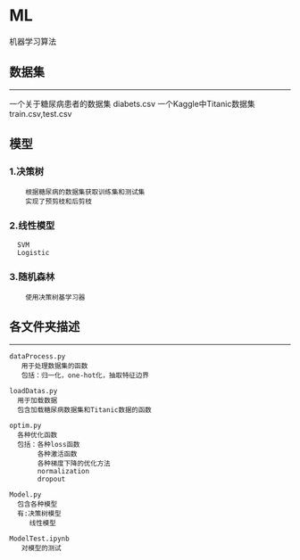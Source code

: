 # ML
机器学习算法

## 数据集
------
一个关于糖尿病患者的数据集   diabets.csv
一个Kaggle中Titanic数据集　train.csv,test.csv

## 模型
### 1.决策树
        根据糖尿病的数据集获取训练集和测试集
        实现了预剪枝和后剪枝
    
### 2.线性模型
      SVM
      Logistic
      
### 3.随机森林
        使用决策树基学习器
      
## 各文件夹描述
----

    dataProcess.py  
       用于处理数据集的函数
       包括：归一化，one-hot化，抽取特征边界
      
    loadDatas.py
      用于加载数据
      包含加载糖尿病数据集和Titanic数据的函数
      
    optim.py
      各种优化函数
      包括：各种loss函数
           各种激活函数
           各种梯度下降的优化方法
           normalization
           dropout
 
    Model.py
      包含各种模型
      有:决策树模型
         线性模型
   
    ModelTest.ipynb
       对模型的测试

